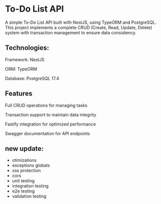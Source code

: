 # To-Do List API

A simple To-Do List API built with NestJS, using TypeORM and PostgreSQL. This project implements a
complete CRUD (Create, Read, Update, Delete) system with transaction management to ensure data consistency.

## Technologies:

Framework: NestJS

ORM: TypeORM

Database: PostgreSQL 17.4

## Features

Full CRUD operations for managing tasks

Transaction support to maintain data integrity

Fastify integration for optimized performance

Swagger documentation for API endpoints

## new update:

- otimizations
- exceptions globals
- xss protection
- cors
- unit testing
- integration testing
- e2e testing
- validation testing